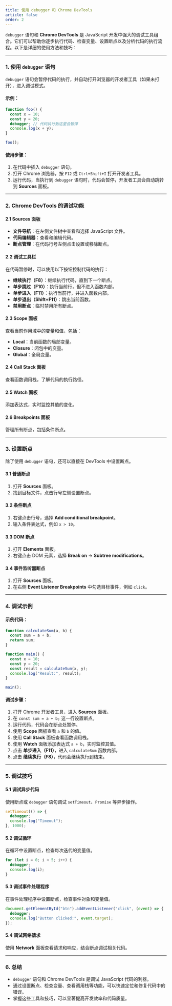 ```yaml
---
title: 使用 debugger 和 Chrome DevTools
article: false
order: 2
---
```

`debugger` 语句和 **Chrome DevTools** 是 JavaScript 开发中强大的调试工具组合。它们可以帮助你逐步执行代码、检查变量、设置断点以及分析代码的执行流程。以下是详细的使用方法和技巧：

---

### 1. **使用 `debugger` 语句**
`debugger` 语句会暂停代码的执行，并自动打开浏览器的开发者工具（如果未打开），进入调试模式。

#### 示例：
```javascript
function foo() {
  const x = 10;
  const y = 20;
  debugger; // 代码执行到这里会暂停
  console.log(x + y);
}

foo();
```

#### 使用步骤：
1. 在代码中插入 `debugger` 语句。
2. 打开 Chrome 浏览器，按 `F12` 或 `Ctrl+Shift+I` 打开开发者工具。
3. 运行代码，当执行到 `debugger` 语句时，代码会暂停，开发者工具会自动跳转到 **Sources** 面板。

---

### 2. **Chrome DevTools 的调试功能**

#### 2.1 **Sources 面板**
- **文件导航**：在左侧文件树中查看和选择 JavaScript 文件。
- **代码编辑器**：查看和编辑代码。
- **断点管理**：在代码行号左侧点击设置或移除断点。

#### 2.2 **调试工具栏**
在代码暂停时，可以使用以下按钮控制代码的执行：
- **继续执行（F8）**：继续执行代码，直到下一个断点。
- **单步跳过（F10）**：执行当前行，但不进入函数内部。
- **单步进入（F11）**：执行当前行，并进入函数内部。
- **单步退出（Shift+F11）**：跳出当前函数。
- **禁用断点**：临时禁用所有断点。

#### 2.3 **Scope 面板**
查看当前作用域中的变量和值，包括：
- **Local**：当前函数的局部变量。
- **Closure**：闭包中的变量。
- **Global**：全局变量。

#### 2.4 **Call Stack 面板**
查看函数调用栈，了解代码的执行路径。

#### 2.5 **Watch 面板**
添加表达式，实时监控其值的变化。

#### 2.6 **Breakpoints 面板**
管理所有断点，包括条件断点。

---

### 3. **设置断点**
除了使用 `debugger` 语句，还可以直接在 DevTools 中设置断点。

#### 3.1 普通断点
1. 打开 **Sources** 面板。
2. 找到目标文件，点击行号左侧设置断点。

#### 3.2 条件断点
1. 右键点击行号，选择 **Add conditional breakpoint**。
2. 输入条件表达式，例如 `x > 10`。

#### 3.3 DOM 断点
1. 打开 **Elements** 面板。
2. 右键点击 DOM 元素，选择 **Break on** -> **Subtree modifications**。

#### 3.4 事件监听器断点
1. 打开 **Sources** 面板。
2. 在右侧 **Event Listener Breakpoints** 中勾选目标事件，例如 `click`。

---

### 4. **调试示例**

#### 示例代码：
```javascript
function calculateSum(a, b) {
  const sum = a + b;
  return sum;
}

function main() {
  const x = 10;
  const y = 20;
  const result = calculateSum(x, y);
  console.log("Result:", result);
}

main();
```

#### 调试步骤：
1. 打开 Chrome 开发者工具，进入 **Sources** 面板。
2. 在 `const sum = a + b;` 这一行设置断点。
3. 运行代码，代码会在断点处暂停。
4. 使用 **Scope** 面板查看 `a` 和 `b` 的值。
5. 使用 **Call Stack** 面板查看函数调用栈。
6. 使用 **Watch** 面板添加表达式 `a + b`，实时监控其值。
7. 点击 **单步进入（F11）**，进入 `calculateSum` 函数内部。
8. 点击 **继续执行（F8）**，代码会继续执行到结束。

---

### 5. **调试技巧**

#### 5.1 调试异步代码
使用断点或 `debugger` 语句调试 `setTimeout`、`Promise` 等异步操作。

```javascript
setTimeout(() => {
  debugger;
  console.log("Timeout");
}, 1000);
```

#### 5.2 调试循环
在循环中设置断点，检查每次迭代的变量值。

```javascript
for (let i = 0; i < 5; i++) {
  debugger;
  console.log(i);
}
```

#### 5.3 调试事件处理程序
在事件处理程序中设置断点，检查事件对象和变量值。

```javascript
document.getElementById("btn").addEventListener("click", (event) => {
  debugger;
  console.log("Button clicked:", event.target);
});
```

#### 5.4 调试网络请求
使用 **Network** 面板查看请求和响应，结合断点调试相关代码。

---

### 6. **总结**
- `debugger` 语句和 Chrome DevTools 是调试 JavaScript 代码的利器。
- 通过设置断点、检查变量、查看调用栈等功能，可以快速定位和修复代码中的错误。
- 掌握这些工具和技巧，可以显著提高开发效率和代码质量。
